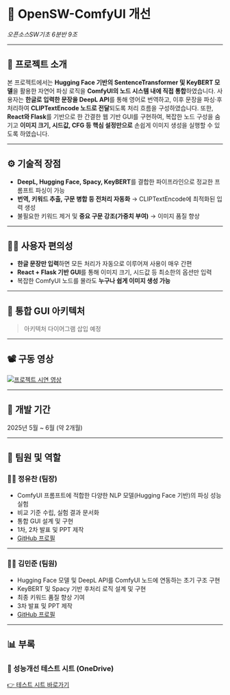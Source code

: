 
# 🚀 OpenSW-ComfyUI 개선  
*오픈소스SW기초 6분반 9조*

---

## 📝 프로젝트 소개

  본 프로젝트에서는 **Hugging Face 기반의 SentenceTransformer 및 KeyBERT 모델**을 활용한 자연어 파싱 로직을 **ComfyUI의 노드 시스템 내에 직접 통합**하였습니다. 사용자는 **한글로 입력한 문장을 DeepL API**를 통해 영어로 번역하고, 이후 문장을 파싱·후처리하여 **CLIPTextEncode 노드로 전달**되도록 처리 흐름을 구성하였습니다. 또한, **React와 Flask**를 기반으로 한 간결한 웹 기반 GUI를 구현하여, 복잡한 노드 구성을 숨기고 **이미지 크기, 시드값, CFG 등 핵심 설정만으로** 손쉽게 이미지 생성을 실행할 수 있도록 하였습니다.

---

## ⚙️ 기술적 장점
- **DeepL, Hugging Face, Spacy, KeyBERT**를 결합한 파이프라인으로 정교한 프롬프트 파싱이 가능  
- **번역, 키워드 추출, 구문 병합 등 전처리 자동화** → CLIPTextEncode에 최적화된 입력 생성  
- 불필요한 키워드 제거 및 **중요 구문 강조(가중치 부여)** → 이미지 품질 향상

---

## 🧑‍💻 사용자 편의성
- **한글 문장만 입력**하면 모든 처리가 자동으로 이루어져 사용이 매우 간편  
- **React + Flask 기반 GUI**를 통해 이미지 크기, 시드값 등 최소한의 옵션만 입력  
- 복잡한 ComfyUI 노드를 몰라도 **누구나 쉽게 이미지 생성 가능**

---

## 🧱 통합 GUI 아키텍처
> 아키텍처 다이어그램 삽입 예정

---

## 📽️ 구동 영상

[![프로젝트 시연 영상](https://img.youtube.com/vi/jIUUPcVcwEo/0.jpg)](https://www.youtube.com/embed/jIUUPcVcwEo?si=ldfF0CRASY1bH_cQ)

<!-- 또는 HTML iframe 사용 시
<iframe width="560" height="315" src="https://www.youtube.com/embed/jIUUPcVcwEo?si=ldfF0CRASY1bH_cQ" title="YouTube video player" frameborder="0" allow="accelerometer; autoplay; clipboard-write; encrypted-media; gyroscope; picture-in-picture; web-share" referrerpolicy="strict-origin-when-cross-origin" allowfullscreen></iframe>
-->

---

## 📅 개발 기간

2025년 5월 ~ 6월 (약 2개월)

---

## 👥 팀원 및 역할

### 🧑‍💼 정유찬 (팀장)  
- ComfyUI 프롬프트에 적합한 다양한 NLP 모델(Hugging Face 기반)의 파싱 성능 실험  
- 비교 기준 수립, 실험 결과 문서화  
- 통합 GUI 설계 및 구현  
- 1차, 2차 발표 및 PPT 제작  
- [GitHub 프로필](https://github.com/uchanni/OpenSW-ComfyUI-)

---

### 👨‍💻 김민준 (팀원)  
- Hugging Face 모델 및 DeepL API를 ComfyUI 노드에 연동하는 초기 구조 구현  
- KeyBERT 및 Spacy 기반 후처리 로직 설계 및 구현  
- 최종 키워드 품질 향상 기여  
- 3차 발표 및 PPT 제작  
- [GitHub 프로필](https://github.com/mjkim1128/OpenSW-ComfyUI-)

---

## 📊 부록

### 🔗 성능개선 테스트 시트 (OneDrive)  
[👉 테스트 시트 바로가기](https://o365sen-my.sharepoint.com/:x:/g/personal/lamborghiner_o365sen_net/EYObqDJVUp9LtYEW4XkPoPABKSqXfGhByycejAsxFGGPVw?e=MYqfCQ)
